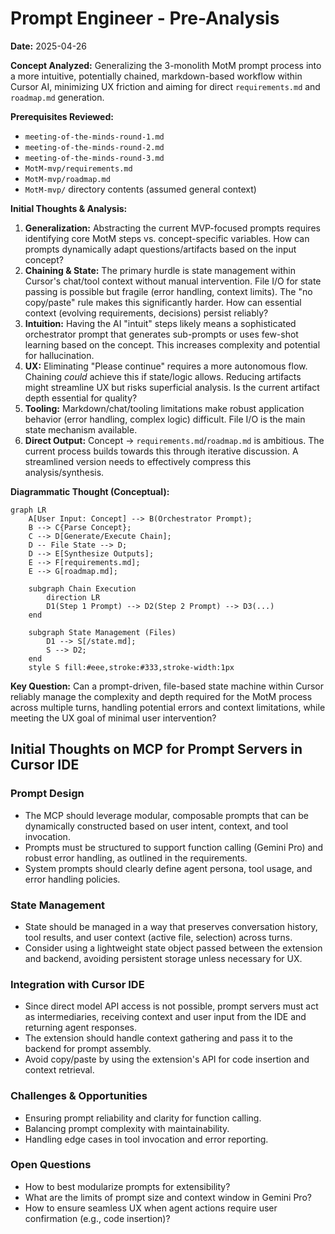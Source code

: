 # Prompt Engineer - Pre-Analysis

**Date:** 2025-04-26

**Concept Analyzed:** Generalizing the 3-monolith MotM prompt process into a more intuitive, potentially chained, markdown-based workflow within Cursor AI, minimizing UX friction and aiming for direct `requirements.md` and `roadmap.md` generation.

**Prerequisites Reviewed:**
*   `meeting-of-the-minds-round-1.md`
*   `meeting-of-the-minds-round-2.md`
*   `meeting-of-the-minds-round-3.md`
*   `MotM-mvp/requirements.md`
*   `MotM-mvp/roadmap.md`
*   `MotM-mvp/` directory contents (assumed general context)

**Initial Thoughts & Analysis:**

1.  **Generalization:** Abstracting the current MVP-focused prompts requires identifying core MotM steps vs. concept-specific variables. How can prompts dynamically adapt questions/artifacts based on the input concept?
2.  **Chaining & State:** The primary hurdle is state management within Cursor's chat/tool context without manual intervention. File I/O for state passing is possible but fragile (error handling, context limits). The "no copy/paste" rule makes this significantly harder. How can essential context (evolving requirements, decisions) persist reliably?
3.  **Intuition:** Having the AI "intuit" steps likely means a sophisticated orchestrator prompt that generates sub-prompts or uses few-shot learning based on the concept. This increases complexity and potential for hallucination.
4.  **UX:** Eliminating "Please continue" requires a more autonomous flow. Chaining *could* achieve this if state/logic allows. Reducing artifacts might streamline UX but risks superficial analysis. Is the current artifact depth essential for quality?
5.  **Tooling:** Markdown/chat/tooling limitations make robust application behavior (error handling, complex logic) difficult. File I/O is the main state mechanism available.
6.  **Direct Output:** Concept -> `requirements.md`/`roadmap.md` is ambitious. The current process builds towards this through iterative discussion. A streamlined version needs to effectively compress this analysis/synthesis.

**Diagrammatic Thought (Conceptual):**

```mermaid
graph LR
    A[User Input: Concept] --> B(Orchestrator Prompt);
    B --> C{Parse Concept};
    C --> D[Generate/Execute Chain];
    D -- File State --> D;
    D --> E[Synthesize Outputs];
    E --> F[requirements.md];
    E --> G[roadmap.md];

    subgraph Chain Execution
        direction LR
        D1(Step 1 Prompt) --> D2(Step 2 Prompt) --> D3(...)
    end

    subgraph State Management (Files)
        D1 --> S[/state.md];
        S --> D2;
    end
    style S fill:#eee,stroke:#333,stroke-width:1px

```

**Key Question:** Can a prompt-driven, file-based state machine within Cursor reliably manage the complexity and depth required for the MotM process across multiple turns, handling potential errors and context limitations, while meeting the UX goal of minimal user intervention? 

## Initial Thoughts on MCP for Prompt Servers in Cursor IDE

### Prompt Design
- The MCP should leverage modular, composable prompts that can be dynamically constructed based on user intent, context, and tool invocation.
- Prompts must be structured to support function calling (Gemini Pro) and robust error handling, as outlined in the requirements.
- System prompts should clearly define agent persona, tool usage, and error handling policies.

### State Management
- State should be managed in a way that preserves conversation history, tool results, and user context (active file, selection) across turns.
- Consider using a lightweight state object passed between the extension and backend, avoiding persistent storage unless necessary for UX.

### Integration with Cursor IDE
- Since direct model API access is not possible, prompt servers must act as intermediaries, receiving context and user input from the IDE and returning agent responses.
- The extension should handle context gathering and pass it to the backend for prompt assembly.
- Avoid copy/paste by using the extension's API for code insertion and context retrieval.

### Challenges & Opportunities
- Ensuring prompt reliability and clarity for function calling.
- Balancing prompt complexity with maintainability.
- Handling edge cases in tool invocation and error reporting.

### Open Questions
- How to best modularize prompts for extensibility?
- What are the limits of prompt size and context window in Gemini Pro?
- How to ensure seamless UX when agent actions require user confirmation (e.g., code insertion)? 